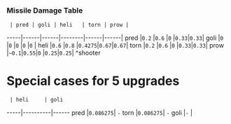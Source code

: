 
### Missile Damage Table


     | pred | goli | heli   | torn | prow |
-----|------|------|--------|------|------|
pred |`0.2` |`0.6` |`0`     |`0.33`|`0.33`|
goli |`0`   |`0`   |`0`     |`0`   |`0`   |
heli |`0.6` |`0.8` |`0.4275`|`0.67`|`0.67`|
torn |`0.2` |`0.6` |`0`     |`0.33`|`0.33`|
prow |`~0.1`|`0.55`|`0`     |`0.25`|`0.25`|
^shooter

# Special cases for 5 upgrades

     | heli     | goli
-----|----------|------
pred |`0.086275`| `-`
torn |`0.086275`| `-`
goli |`-`       |